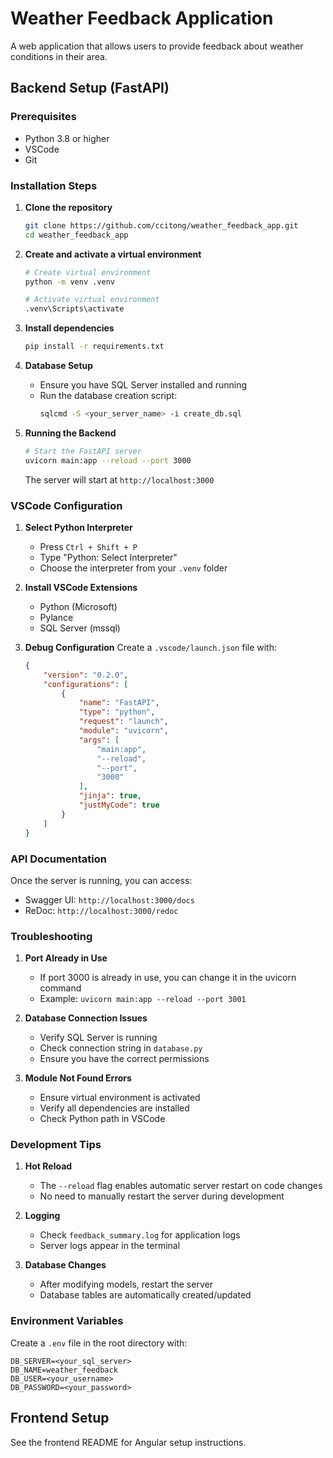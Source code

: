 # Weather Feedback Application

A web application that allows users to provide feedback about weather conditions in their area.

## Backend Setup (FastAPI)

### Prerequisites
- Python 3.8 or higher
- VSCode
- Git

### Installation Steps

1. **Clone the repository**
   ```bash
   git clone https://github.com/ccitong/weather_feedback_app.git
   cd weather_feedback_app
   ```

2. **Create and activate a virtual environment**
   ```bash
   # Create virtual environment
   python -m venv .venv

   # Activate virtual environment
   .venv\Scripts\activate
   ```

3. **Install dependencies**
   ```bash
   pip install -r requirements.txt
   ```

4. **Database Setup**
   - Ensure you have SQL Server installed and running
   - Run the database creation script:
     ```bash
     sqlcmd -S <your_server_name> -i create_db.sql
     ```

5. **Running the Backend**
   ```bash
   # Start the FastAPI server
   uvicorn main:app --reload --port 3000
   ```

   The server will start at `http://localhost:3000`

### VSCode Configuration

1. **Select Python Interpreter**
   - Press `Ctrl + Shift + P`
   - Type "Python: Select Interpreter"
   - Choose the interpreter from your `.venv` folder

2. **Install VSCode Extensions**
   - Python (Microsoft)
   - Pylance
   - SQL Server (mssql)

3. **Debug Configuration**
   Create a `.vscode/launch.json` file with:
   ```json
   {
       "version": "0.2.0",
       "configurations": [
           {
               "name": "FastAPI",
               "type": "python",
               "request": "launch",
               "module": "uvicorn",
               "args": [
                   "main:app",
                   "--reload",
                   "--port",
                   "3000"
               ],
               "jinja": true,
               "justMyCode": true
           }
       ]
   }
   ```

### API Documentation
Once the server is running, you can access:
- Swagger UI: `http://localhost:3000/docs`
- ReDoc: `http://localhost:3000/redoc`

### Troubleshooting

1. **Port Already in Use**
   - If port 3000 is already in use, you can change it in the uvicorn command
   - Example: `uvicorn main:app --reload --port 3001`

2. **Database Connection Issues**
   - Verify SQL Server is running
   - Check connection string in `database.py`
   - Ensure you have the correct permissions

3. **Module Not Found Errors**
   - Ensure virtual environment is activated
   - Verify all dependencies are installed
   - Check Python path in VSCode

### Development Tips

1. **Hot Reload**
   - The `--reload` flag enables automatic server restart on code changes
   - No need to manually restart the server during development

2. **Logging**
   - Check `feedback_summary.log` for application logs
   - Server logs appear in the terminal

3. **Database Changes**
   - After modifying models, restart the server
   - Database tables are automatically created/updated

### Environment Variables
Create a `.env` file in the root directory with:
```
DB_SERVER=<your_sql_server>
DB_NAME=weather_feedback
DB_USER=<your_username>
DB_PASSWORD=<your_password>
```

## Frontend Setup
See the frontend README for Angular setup instructions.
